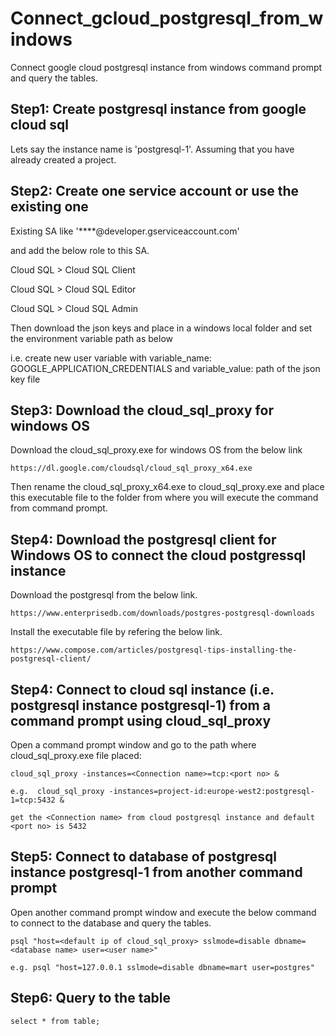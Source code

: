 # Connect_gcloud_postgresql_from_windows
Connect google cloud postgresql instance from windows command prompt and query the tables.


## Step1: Create postgresql instance from google cloud sql 
Lets say the instance name is 'postgresql-1'.  Assuming that you have already created a project. 

## Step2: Create one service account or use the existing one
Existing SA like '****@developer.gserviceaccount.com' 

and add the below role to this SA.

Cloud SQL > Cloud SQL Client

Cloud SQL > Cloud SQL Editor

Cloud SQL > Cloud SQL Admin 

Then download the json keys and place in a windows local folder and set the environment variable path as below

i.e. create new user variable with variable_name: GOOGLE_APPLICATION_CREDENTIALS and variable_value: path of the json key file

## Step3: Download the cloud_sql_proxy for windows OS
Download the cloud_sql_proxy.exe for windows OS from the below link

	https://dl.google.com/cloudsql/cloud_sql_proxy_x64.exe
	
Then rename the cloud_sql_proxy_x64.exe to cloud_sql_proxy.exe  and place this executable file to the folder from where you will execute the command from command prompt.

## Step4: Download the postgresql client for Windows OS to connect the cloud postgressql instance
Download the postgresql from the below link.

	https://www.enterprisedb.com/downloads/postgres-postgresql-downloads
	
Install the executable file by refering the below link.

	https://www.compose.com/articles/postgresql-tips-installing-the-postgresql-client/

## Step4: Connect to cloud sql instance (i.e. postgresql instance postgresql-1) from a command prompt using cloud_sql_proxy
Open a command prompt window and go to the path where cloud_sql_proxy.exe file placed:

	cloud_sql_proxy -instances=<Connection name>=tcp:<port no> &
	
	e.g.  cloud_sql_proxy -instances=project-id:europe-west2:postgresql-1=tcp:5432 &
	
	get the <Connection name> from cloud postgresql instance and default <port no> is 5432
	
## Step5: Connect to database of postgresql instance postgresql-1 from another command prompt	
Open another command prompt window 	and execute the below command to connect to the database and query the tables.

	psql "host=<default ip of cloud_sql_proxy> sslmode=disable dbname=<database name> user=<user name>"
	
	e.g. psql "host=127.0.0.1 sslmode=disable dbname=mart user=postgres"
	
## Step6: Query to the table
	select * from table;


















